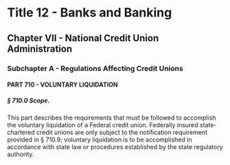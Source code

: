 
# Title 12 - Banks and Banking
## Chapter VII - National Credit Union Administration
### Subchapter A - Regulations Affecting Credit Unions
#### PART 710 - VOLUNTARY LIQUIDATION
##### § 710.0 Scope.

This part describes the requirements that must be followed to accomplish the voluntary liquidation of a Federal credit union. Federally insured state-chartered credit unions are only subject to the notification requirement provided in § 710.9; voluntary liquidation is to be accomplished in accordance with state law or procedures established by the state regulatory authority.
